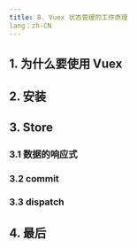```yaml
---
title: 8. Vuex 状态管理的工作原理
lang：zh-CN
---
```


## 1. 为什么要使用 Vuex

## 2. 安装

## 3. Store

### 3.1 数据的响应式

### 3.2 commit

### 3.3 dispatch

## 4. 最后
